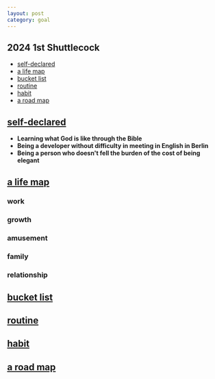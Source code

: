 ```yaml
---
layout: post
category: goal
---
```


## 2024 1st Shuttlecock
- [self-declared](#self-declared)
- [a life map](#a-life-map)
- [bucket list](#bucket-list)
- [routine](#routine)
- [habit](#habit)
- [a road map](#a-road-map)

## [self-declared](#self-declared)
- **Learning what God is like through the Bible**
- **Being a developer without difficulty in meeting in English in Berlin**
- **Being a person who doesn't fell the burden of the cost of being elegant**

## [a life map](#a-life-map)
### work
### growth
### amusement
### family
### relationship

## [bucket list](#bucket-list)

## [routine](#routine)

## [habit](#habit)

## [a road map](#a-road-map)